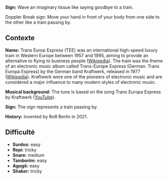 **Sign:** Wave an imaginary tissue like saying goodbye to a train.

Doppler Break sign: Move your hand in front of your body from one side to the
other like a train passing by.

## Contexte

**Name:** Trans Europ Express (TEE) was an international high-speed luxury train
in Western Europe between 1957 and 1995, aiming to provide an alternative to
flying to business people
([Wikipedia](https://en.wikipedia.org/wiki/Trans_Europ_Express)). The train was
the theme of an electronic music album called Trans-Europe Express (German:
Trans Europa Express) by the German band Kraftwerk, released in 1977
([Wikipedia](https://en.wikipedia.org/wiki/Trans-Europe_Express_(album))).
Kraftwerk were one of the pioneers of electronic music and are considered a
major influence to many modern styles of electronic music.

**Musical background:** The tune is based on the song Trans Europa Express by
Kraftwerk ([YouTube](https://www.youtube.com/watch?v=XMVokT5e0zs)).

**Sign:** The sign represents a train passing by.

**History:** Invented by RoR Berlin in 2021.

## Difficulté

* **Surdos:** easy
* **Repi:** tricky
* **Snare:** medium
* **Tamborim:** easy
* **Agogô:** easy
* **Shaker:** tricky
